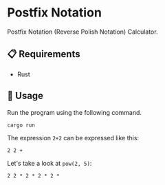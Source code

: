 # Postfix Notation
Postfix Notation (Reverse Polish Notation) Calculator.

## :clipboard: Requirements 
- Rust

## :rocket: Usage
Run the program using the following command.
```sh
cargo run
```

The expression `2+2` can be expressed like this:
```
2 2 +
```

Let's take a look at `pow(2, 5)`:
```
2 2 * 2 * 2 * 2 *
```

